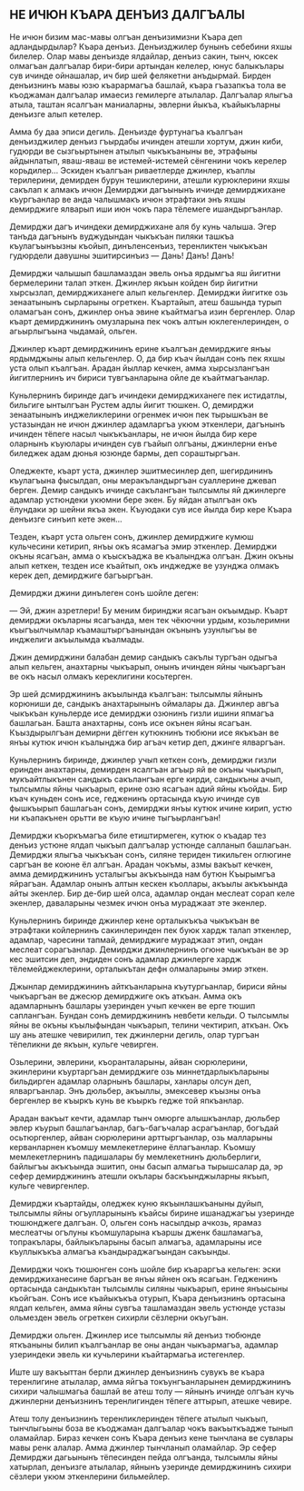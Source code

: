 ## НЕ ИЧЮН КЪАРА ДЕНЪИЗ ДАЛГЪАЛЫ

Не ичюн бизим мас-мавы олгъан денъизимизни Къара деп адландырдылар?
Къара денъиз.
Денъизджилер бунынъ себебини яхшы билелер.
Олар мавы денъизде ялдайлар, денъиз сакин, тынч, юксек олмагъан далгъалар бири-бири артындан келелер, юнус балыкълары сув ичинде ойнашалар, ич бир шей фелякетни анъдырмай.
Бирден денъизнинъ мавы юзю къарармагъа башлай, къара гъазапкъа тола ве къоджаман далгъалар имаесиз гемилерге атылалар.
Далгъалар ялыгъа атыла, таштан ясалгъан маниаларны, эвлерни йыкъа, къайыкъларны денъизге алып кетелер.

Амма бу даа эписи дегиль.
Денъизде фуртунагъа къалгъан денъизджилер денъиз гъырдабы ичинден атешли хортум, джин киби, гудюрди ве сызгьыртынен атылып чыкъкъаныны ве, этрафыны айдынлатып, яваш-яваш ве истемей-истемей сёнгенини чокъ керелер корьдилер...
Эскиден къалгъан риваетлерде джинлер, къаплы терилерини, демирден бурун тешиклерини, атешли курюклерини яхшы сакълап к алмакъ ичюн Демирджи дагъынынъ ичинде демирджихане къургъанлар ве анда чалышмакъ ичюн этрафтаки энъ яхшы демирджиге ялварып иши июн чокъ пара тёлемеге ишандыргъанлар.

Демирджи дагъ ичиндеки демирджихане аля бу кунь чалыша.
Эгер танъда дагънынъ вуджудындан чыкъкъан пиляки ташкъа къулагъынъызны къойып, динъленсенъиз, теренликтен чыкъкъан гудюрдели давушны эшитирсинъиз — Дань!
Данъ!
Данъ!

Демирджи чалышып башламаздан эвель онъа ярдымгъа яш йигитни бермелерини талап эткен.
Джинлер якъын койден бир йигитни хырсызлап, демирджиханеге алып кельгенлер.
Демирджи йигитке озь зенаатынынъ сырларыны огреткен.
Къартайып, атеш башында турып оламагъан сонъ, джинлер онъа эвине къайтмагъа изин бергенлер.
Олар къарт демирджининъ омузларына пек чокъ алтын юклегенлеринден, о агьырлыгъына чыдамай, ольген.

Джинлер къарт демирджининъ ерине къалгъан демирджиге янъы ярдымджыны алып кельгенлер.
О, да бир къач йылдан сонъ пек яхшы уста олып къалгъан.
Арадан йыллар кечкен, амма хырсызлангъан йигитлернинъ ич бириси тувгъанларына ойле де къайтмагъанлар.

Куньлернинъ биринде дагъ ичиндеки демирджиханеге пек истидатлы, бильгиге ынтылгъан Рустем адлы йигит тюшкен.
О, демирджи зенаатынынъ инджеликлерини огренмек ичюн пек тырышкъан ве устазындан не ичюн джинлер адамларгъа укюм эткенлери, дагънынъ ичинден тёпеге насыл чыкъкъанлары, не ичюн йылда бир кере оларнынъ къуюлары ичинден сув гъайып олгъаны, джинлерни енъе биледжек адам дюнья юзюнде бармы, деп сораштыргъан.

Оледжекте, къарт уста, джинлер эшитмесинлер деп, шегирдининъ къулагъына фысылдап, оны меракъландыргъан суаллерине джевап берген.
Демир сандыкъ ичинде сакълангъан тылсымлы яй джинлерге адамлар устюндеки укюмни бере экен.
Бу яйдан атылгъан окъ ёлундаки эр шейни якъа экен.
Къуюдаки сув исе йылда бир кере Къара денъизге синъип кете экен...

Тезден, къарт уста ольген сонъ, джинлер демирджиге кумюш кульчесини кетирип, янъы окъ ясамагъа эмир эткенлер.
Демирджи окъны ясагъан, амма о къыскъаджа ве къалынджа олгъан.
Джин окъны алып кеткен, тезден исе къайтып, окъ инджедже ве узунджа олмакъ керек деп, демирджиге багъыргъан.

Демирджи джини динълеген сонъ шойле деген:

— Эй, джин азретлери!
Бу меним биринджи ясагъан окъымдыр.
Къарт демирджи окъларны ясагъанда, мен тек чёкючни урдым, козьлеримни къыгъылчымлар къамаштыргъанындан окънынъ узунлыгъы ве инджелиги акъылымда къалмады.

Джин демирджини балабан демир сандыкъ сакълы тургъан одыгъа алып кельген, анахтарны чыкъарып, онынъ ичинден яйны чыкъаргъан ве окъ насыл олмакъ кереклигини косьтерген.

Эр шей дсмирджининъ акъылында къалгъан: тылсымлы яйнынъ корюниши де, сандыкъ анахтарынынъ оймалары да.
Джинлер авгъа чыкъкъан куньлерде исе демирджи озюнинъ гизли ишини япмагъа башлагьан.
Башта анахтарны, сонъ исе окънен яйны ясагъан.
Къыздырылгъан демирни дёгген кутюкнинъ тюбюни исе якъкъан ве янъы кутюк ичюн къалынджа бир агъач кетир деп, джинге ялваргъан.

Куньлернинъ биринде, джинлер учып кеткен сонъ, демирджи гизли еринден анахтарны, демирден ясалгъан агъыр яй ве окъны чыкърып, мукъайтлыкънен сандыкъ сакълангъан ерге кирди, сандыкъны ачып, тылсымлы яйны чыкъарып, ерине озю ясагъан адий яйны къойды.
Бир къач куньден сонъ исе, гедженинъ ортасында къую ичинде сув фышкъырып башлагьан сонъ, демирджи янъы кутюк ичине кирип, устю ни къапакънен орьтти ве къую ичине тыгъырлангъан!

Демирджи къоркъмагъа биле етиштирмеген, кутюк о къадар тез денъиз устюне ялдап чыкъып далгъалар устюнде салланып башлагьан.
Демирджи ялыгъа чыкъкъан сонъ, силяне териден тикильген оглюгине саргъан ве коюне ёл алгъан.
Арадан чокъмы, азмы вакъыт кечкен, амма демирджининъ усталыгъы акъкъында нам бутюн Къырымгъа яйрагъан.
Адамлар онынъ алтын кескен къоллары, акъылы акъкъында айты экенлер.
Бир де-бир шей олса, адамлар ондан меслеат сорап келе экенлер, даваларыны чезмек ичюн онъа мураджаат эте экенлер.

Куньлернинъ биринде джинлер кене орталыкъкъа чыкъкъан ве этрафтаки койлернинъ сакинлеринден пек буюк хардж талап эткенлер, адамлар, чаресини тапмай, демирджиге мураджаат этип, ондан меслеат сорагъанлар.
Демирджи джинлернинъ огюне чыкъкъан ве эр кес эшитсин деп, эндиден сонъ адамлар джинлерге хардж тёлемейджеклерини, орталыкътан дефн олмаларыны эмир эткен.

Джынлар демирджининъ айткъанларына къутургьанлар, бириси яйны чыкъаргъан ве джесюр демирджиге окъ аткъан.
Амма окъ адамларнынъ башлары узеринден учып кечкен ве ерге тюшип саплангъан.
Бундан сонъ демирджининъ невбети кельди.
О тылсымлы яйны ве окъны къылыфындан чыкъарып, телини чектирип, аткъан.
Окъ шу ань атешке чевирилип, тек джинлерни дегиль, олар тургъан тёпеликни де якъын, кульге чевирген.

Озьлерини, эвлерини, къоранталарыны, айван сюрюлерини, экинлерини къуртаргъан демирджиге озь миннетдарлыкъларыны бильдирген адамлар оларнынъ башлары, ханлары олсун деп, ялваргъанлар.
Энъ дюльбер, акъыллы, эмексевер къызны онъа бергенлер ве къыркъ кунь ве къыркъ гедже той япкъанлар.

Арадан вакъыт кечти, адамлар тынч омюрге алышкъанлар, дюльбер эвлер къурып башлагъанлар, багъ-багъчалар асрагъанлар, богъдай осьтюргенлер, айван сюрюлерини арттыргъанлар, озь малларыны керванларнен къомшу мемлекетлерине ёллагъанлар.
Къомшу мемлекетлернинъ падишалары бу мемлекетнинъ дюльберлиги, байлыгъы акъкъында эшитип, оны басып алмагьа тырышсалар да, эр сефер демирджининъ атешли окълары баскъынджыларны якъып, кульге чевиргенлер.

Демирджи къартайды, оледжек куню якъынлашкъаныны дуйып, тылсымлы яйны огъулларынынъ къайсы бирине ишанаджагъы узеринде тюшюнджеге далгъан.
О, ольген сонъ насылдыр ачкозь, ярамаз меслеатчы огълуны къомшуларына къаршы дженк башламагъа, топракълары, байлыкъларыны басып алмагъа, адамларыны исе къуллыкъкъа алмагъа къандыраджагъындан сакъынды.

Демирджи чокъ тюшюнген сонъ шойле бир къараргъа кельген: эски демирджиханесине баргъан ве янъы яйнен окъ ясагьан.
Гедженинъ ортасында сандыкътан тылсымлы силяны чыкъарып, ерине янъысыны къойгъан.
Сонъ исе къайыкъкъа отурып, Къара денъизнинъ ортасына ялдап кельген, амма яйны сувгъа ташламаздан эвель устюнде устазы ольмезден эвель огреткен сихирли сёзлерни окъугъан.

Демирджи ольген.
Джинлер исе тылсымлы яй денъиз тюбюнде яткъаныны билип къалгъанлар ве оны андан чыкъармагъа, адамлар узериндеки эвель ки кучьлерини къайтармагьа истегенлер.

Иште шу вакъыттан берли джинлер денъизнинъ сувукъ ве къара теренлигине атылалар, амма яйгъа токъунгъанларынен демирджининъ сихири чалышмагьа башлай ве атеш толу — яйнынъ ичинде олгъан кучь джинлерни денъизнинъ теренлигинден тёпеге аттырып, атешке чевире.

Атеш толу денъизнинъ теренликлеринден тёпеге атылып чыкъып, тынчлыгьыны боза ве къоджаман далгъалар чокъ вакъыткъадже тынып оламайлар.
Бираз кечкен сонъ Къара денъиз кене тынчлана ве сувлары мавы ренк алалар.
Амма джинлер тынчланып оламайлар.
Эр сефер Демирджи дагьынынъ тёпесинден пейда олгъанда, тылсымлы яйны хатырлап, денъизге атылалар, яйнынъ узеринде демирджининъ сихири сёзлери укюм эткенлерини бильмейлер. 
